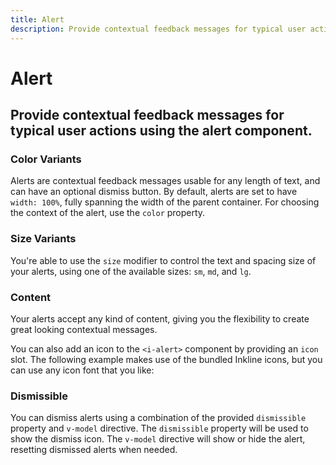 ```yaml
---
title: Alert
description: Provide contextual feedback messages for typical user actions using the alert component.
---
```


<script setup>
import * as examples from '../../../../examples/components/alert'
</script>

# Alert

## Provide contextual feedback messages for typical user actions using the alert component.

### Color Variants

Alerts are contextual feedback messages usable for any length of text, and can have an optional dismiss button. By default, alerts are set to have `width: 100%`, fully spanning the width of the parent container. For choosing the context of the alert, use the `color` property.

<example type="alert" :component="examples.IAlertColorVariantsExample" :html="examples.IAlertColorVariantsExampleHTML"></example>

### Size Variants
You're able to use the `size` modifier to control the text and spacing size of your alerts, using one of the available sizes: `sm`, `md`, and `lg`. 

<example type="alert" :component="examples.IAlertSizeVariantsExample" :html="examples.IAlertSizeVariantsExampleHTML"></example>

### Content
Your alerts accept any kind of content, giving you the flexibility to create great looking contextual messages.

You can also add an icon to the `<i-alert>` component by providing an `icon` slot. The following example makes use of the bundled Inkline icons, but you can use any icon font that you like:

<example type="alert" :component="examples.IAlertContentExample" :html="examples.IAlertContentExampleHTML"></example>

### Dismissible
You can dismiss alerts using a combination of the provided `dismissible` property and `v-model` directive. The `dismissible` property will be used to show the dismiss icon. The `v-model` directive will show or hide the alert, resetting dismissed alerts when needed.

<example type="alert" :component="examples.IAlertDismissibleExample" :html="examples.IAlertDismissibleExampleHTML" :js="examples.IAlertDismissibleExampleJS"></example>
